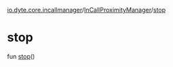 [io.dyte.core.incallmanager](../index.md)/[InCallProximityManager](index.md)/[stop](stop.md)

# stop


fun [stop](stop.md)()
